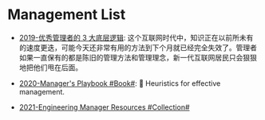 # Management List

- [2019-优秀管理者的 3 大底层逻辑](https://36kr.com/p/5281522.html): 这个互联网时代中，知识正在以前所未有的速度更迭，可能今天还非常有用的方法到下个月就已经完全失效了。管理者如果一直保有的都是陈旧的管理方法和管理理念，新一代互联网居民只会狠狠地把他们甩在后面。

- [2020-Manager's Playbook #Book#](https://github.com/ksindi/managers-playbook): 📖 Heuristics for effective management.

- [2021-Engineering Manager Resources #Collection#](https://github.com/ryanburgess/engineer-manager)